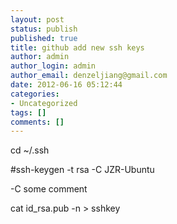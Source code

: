 ```yaml
---
layout: post
status: publish
published: true
title: github add new ssh keys
author: admin
author_login: admin
author_email: denzeljiang@gmail.com
date: 2012-06-16 05:12:44
categories:
- Uncategorized
tags: []
comments: []
---
```

cd ~/.ssh

#ssh-keygen -t rsa -C JZR-Ubuntu

-C some comment

cat id_rsa.pub -n > sshkey
